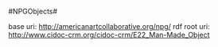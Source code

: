 #NPGObjects#

base uri: http://americanartcollaborative.org/npg/
rdf root uri: http://www.cidoc-crm.org/cidoc-crm/E22_Man-Made_Object
